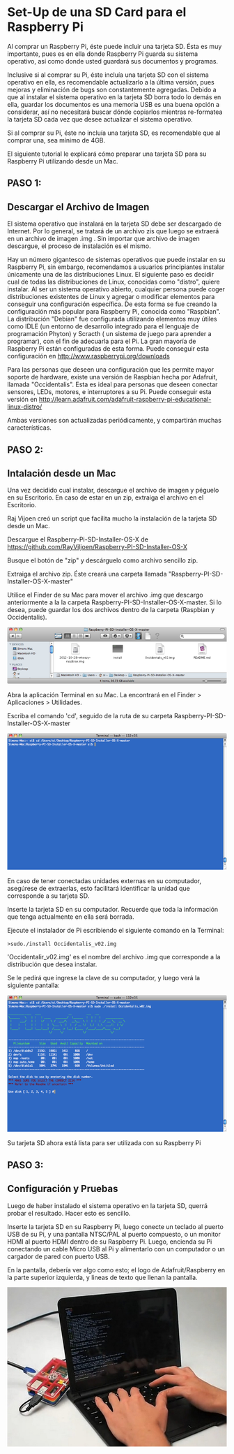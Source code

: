 # Set-Up de una SD Card para el Raspberry Pi

Al comprar un Raspberry Pi, éste puede incluir una tarjeta SD. Ésta es muy importante, pues es en ella donde Raspberry Pi guarda su sistema operativo, así como donde usted guardará sus documentos y programas.

Inclusive si al comprar su Pi, éste incluía una tarjeta SD con el sistema operativo en ella, es recomendable actualizarlo a la última versión, pues mejoras y eliminación de bugs son constantemente agregadas. Debido a que al instalar el sistema operativo en la tarjeta SD borra todo lo demás en ella, guardar los documentos es una memoria USB es una buena opción a considerar, así no necesitará buscar dónde copiarlos mientras re-formatea la tarjeta SD cada vez que desee actualizar el sistema operativo.

Si al comprar su Pi, éste no incluía una tarjeta SD, es recomendable que al comprar una, sea mínimo de 4GB.

El siguiente tutorial le explicará cómo preparar una tarjeta SD para su Raspberry Pi utilizando desde un Mac. 

## PASO 1:
## Descargar el Archivo de Imagen

El sistema operativo que instalará en la tarjeta SD debe ser descargado de Internet. Por lo general, se tratará de un archivo zis que luego se extraerá en un archivo de imagen .img . Sin importar que archivo de imagen descargue, el proceso de instalación es el mismo.

Hay un número gigantesco de sistemas operativos que puede instalar en su Raspberry Pi, sin embargo, recomendamos a usuarios principiantes instalar únicamente una de las distribuciones Linux. El siguiente paso es decidir cual de todas las distribuciones de Linux, conocidas como "distro", quiere instalar. Al ser un sistema operativo abierto, cualquier persona puede coger distribuciones existentes de Linux y agregar o modificar elementos para conseguir una configuración específica. De esta forma se fue creando la configuración más popular para Raspberry Pi, conocida como "Raspbian". La distribución "Debian" fue configurada utilizando elementos muy útiles como IDLE (un entorno de desarrollo integrado para el lenguaje de programación Phyton) y Scracth ( un sistema de juego para aprender a programar), con el fin de adecuarla para el Pi. La gran mayoría de Raspberry Pi están configuradas de esta forma. Puede conseguir esta configuración en  http://www.raspberrypi.org/downloads

Para las personas que deseen una configuración que les permite mayor soporte de hardware, existe una versión de Raspbian hecha por Adafruit, llamada "Occidentalis". Esta es ideal para personas que deseen conectar sensores, LEDs, motores, e interruptores a su Pi. Puede conseguir esta versión en  http://learn.adafruit.com/adafruit-raspberry-pi-educational-linux-distro/

Ambas versiones son actualizadas periódicamente, y compartirán muchas características.

## PASO 2:
## Intalación desde un Mac

Una vez decidido cual instalar, descargue el archivo de imagen y péguelo en su Escritorio. En caso de estar en un zip, extraiga el archivo en el Escritorio.

Raj Vijoen creó un script que facilita mucho la instalación de la tarjeta SD desde un Mac. 

Descargue el Raspberry-Pi-SD-Installer-OS-X de https://github.com/RayViljoen/Raspberry-PI-SD-Installer-OS-X

Busque el botón de "zip" y descárguelo como archivo sencillo zip.

Extraiga el archivo zip. Éste creará una carpeta llamada "Raspberry-PI-SD-Installer-OS-X-master"

Utilice el Finder de su Mac para mover el archivo .img que descargo anteriormente a la la carpeta Raspberry-PI-SD-Installer-OS-X-master. Si lo desea, puede guardar los dos archivos dentro de la carpeta (Raspbian y Occidentalis). 

![](images/learn_raspberry_pi_00_screen_folder_contents.png)

Abra la aplicación Terminal en su Mac. La encontrará en el Finder > Aplicaciones > Utilidades.

Escriba el comando 'cd', seguido de la ruta de su carpeta Raspberry-PI-SD-Installer-OS-X-master

![](images/imagen2.png)

En caso de tener conectadas unidades externas en su computador, asegúrese de extraerlas, esto facilitará identificar la unidad que corresponde a su tarjeta SD.

Inserte la tarjeta SD en su computador. Recuerde que toda la información que tenga actualmente en ella será borrada.

Ejecute el instalador de Pi escribiendo el siguiente comando en la Terminal:

```
>sudo./install Occidentalis_v02.img
```

'Occidentalir_v02.img' es el nombre del archivo .img que corresponde a la distribución que desea instalar.

Se le pedirá que ingrese la clave de su computador, y luego verá la siguiente pantalla:

![](images/imagen3.png)

Su tarjeta SD ahora está lista para ser utilizada con su Raspberry Pi

## PASO 3:
## Configuración y Pruebas

Luego de haber instalado el sistema operativo en la tarjeta SD, querrá probar el resultado. Hacer esto es sencillo.

Inserte la tarjeta SD en su Raspberry Pi, luego conecte un teclado al puerto USB de su Pi, y una pantalla NTSC/PAL al puerto compuesto, o un monitor HDMI al puerto HDMI dentro de su Raspberry Pi. Luego, encienda su Pi conectando un cable Micro USB al Pi y alimentarlo con un computador o un cargador de pared con puerto USB.

En la pantalla, debería ver algo como esto; el logo de Adafruit/Raspberry en la parte superior izquierda, y lineas de texto que llenan la pantalla.

![](images/imagen4prueba.jpg)


